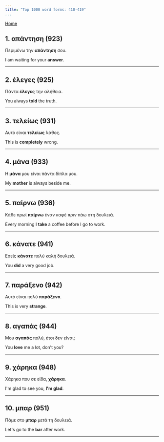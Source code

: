 ```yaml
---
title: "Top 1000 word forms: 410-419"
...
```


[Home](./) 

## 1. απάντηση (923)

Περιμένω την **απάντηση** σου.

I am waiting for your **answer**.

---

## 2. έλεγες (925)

Πάντα **έλεγες** την αλήθεια.

You always **told** the truth.

---

## 3. τελείως (931)

Αυτό είναι **τελείως** λάθος.  

This is **completely** wrong.

---

## 4. μάνα (933)

Η **μάνα** μου είναι πάντα δίπλα μου.  

My **mother** is always beside me.

---

## 5. παίρνω (936)

Κάθε πρωί **παίρνω** έναν καφέ πριν πάω στη δουλειά.  

Every morning I **take** a coffee before I go to work.

---

## 6. κάνατε (941)

Εσείς **κάνατε** πολύ καλή δουλειά.

You **did** a very good job.

---

## 7. παράξενο (942)

Αυτό είναι πολύ **παράξενο**.

This is very **strange**.

---

## 8. αγαπάς (944)

Μου **αγαπάς** πολύ, έτσι δεν είναι;  

You **love** me a lot, don't you?

---

## 9. χάρηκα (948)

Χάρηκα που σε είδα, **χάρηκα**.  

I'm glad to see you, **I'm glad**.

---

## 10. μπαρ (951)

Πάμε στο **μπαρ** μετά τη δουλειά.

Let's go to the **bar** after work.

---

